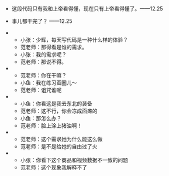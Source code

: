 - 这段代码只有我和上帝看得懂，现在只有上帝看得懂了。——12.25
- 事儿都干完了？ ——12.25
- 
  - 小张：少辉，每天写代码是一种什么样的体验？
  - 范老师：那得看是谁的需求。
  - 小张：我的需求呢？
  - 范老师：那说不得。


- 
  - 范老师：你在干嘛？
  - 小鱼：我在练习画圈儿～
  - 范老师：诅咒谁呢

-
  - 小鱼：你看这是我去东北的装备
  - 范老师：这不行，你会冻成面瘫的
  - 小鱼：那怎么办？
  - 范老师：脸上涂上猪油啊！
  
- 
  - 范老师：这个需求她为什么能这么做
  - 范老师：是不是给她的自由过了火
  
-
  - 小张：你看下这个商品和视频数据不一致的问题
  - 范老师：这个现象我解释不了
